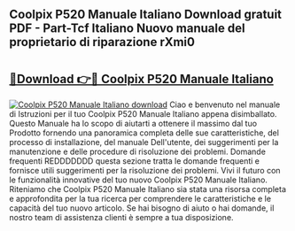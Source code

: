 ## Coolpix P520 Manuale Italiano Download gratuit PDF - Part-Tcf Italiano Nuovo manuale del proprietario di riparazione rXmi0

# <h2><a href="http://dfaf6uj.blite.top/?on=Coolpix+P520+Manuale+Italiano">🔗Download 👉🔴 Coolpix P520 Manuale Italiano</a></h2>

[![Coolpix P520 Manuale Italiano download](https://i.imgur.com/lujVjoI.png)](http://dfaf6uj.blite.top/?on=Coolpix+P520+Manuale+Italiano)
Ciao e benvenuto nel manuale di Istruzioni per il tuo Coolpix P520 Manuale Italiano appena disimballato. Questo Manuale ha lo scopo di aiutarti a ottenere il massimo dal tuo Prodotto fornendo una panoramica completa delle sue caratteristiche, del processo di installazione, del manuale Dell'utente, dei suggerimenti per la manutenzione e delle procedure di risoluzione dei problemi. Domande frequenti REDDDDDDD questa sezione tratta le domande frequenti e fornisce utili suggerimenti per la risoluzione dei problemi. Vivi il futuro con le funzionalità innovative del tuo nuovo Coolpix P520 Manuale Italiano. Riteniamo che Coolpix P520 Manuale Italiano sia stata una risorsa completa e approfondita per la tua ricerca per comprendere le caratteristiche e le capacità del tuo nuovo articolo. Se hai bisogno di aiuto o hai domande, il nostro team di assistenza clienti è sempre a tua disposizione.
